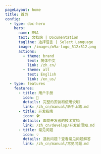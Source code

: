 ```yaml
---
pageLayout: home
title: 首页
config:
  - type: doc-hero
    hero:
      name: M9A
      text: 文档站 | Documentation
      tagline: 选择语言 | Select Language
      image: /images/m9a-logo_512x512.png
      actions:
        - theme: brand
          text: 简体中文
          link: /zh_cn/
        - theme: alt
          text: English
          link: /en_us/
  - type: features
    features:
      - title: 用户手册
        icon: 📖
        details: 完整的安装和使用说明
        link: /zh_cn/manual/新手上路.md
      - title: 开发指南
        icon: 🛠️
        details: 面向开发者的技术文档
        link: /zh_cn/develop/开发前须知.md
      - title: 常见问题
        icon: 💡
        details: 遇到问题？查看常见问题解答
        link: /zh_cn/manual/常见问题.md
---
```

